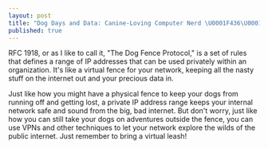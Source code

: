 ```yaml
---
layout: post
title: "Dog Days and Data: Canine-Loving Computer Nerd \U0001F436\U0001F4BB\U0001F913"
published: true
---
```


RFC 1918, or as I like to call it, "The Dog Fence Protocol," is a set of rules that defines a range of IP addresses that can be used privately within an organization. It's like a virtual fence for your network, keeping all the nasty stuff on the internet out and your precious data in.

Just like how you might have a physical fence to keep your dogs from running off and getting lost, a private IP address range keeps your internal network safe and sound from the big, bad internet. But don't worry, just like how you can still take your dogs on adventures outside the fence, you can use VPNs and other techniques to let your network explore the wilds of the public internet. Just remember to bring a virtual leash!
